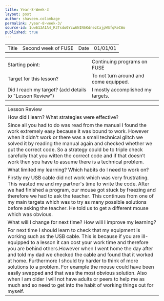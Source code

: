 ```yaml
---
title: Year-8-Week-3
layout: post
author: shaveen.colambage
permalink: /year-8-week-3/
source-id: 1uw613A1A4_R3Tsdo0Ycw6NIN6KdnezCajpWSfqReCWo
published: true
---
```

<table>
  <tr>
    <td>Title</td>
    <td>Second week of FUSE</td>
    <td>Date</td>
    <td>01/01/01</td>
  </tr>
</table>


<table>
  <tr>
    <td>Starting point:</td>
    <td>Continuing programs on FUSE</td>
  </tr>
  <tr>
    <td>Target for this lesson?</td>
    <td>To not turn around and come equipped.</td>
  </tr>
  <tr>
    <td>Did I reach my target? 
(add details to "Lesson Review")</td>
    <td> I mostly accomplished my targets.</td>
  </tr>
</table>


<table>
  <tr>
    <td>Lesson Review</td>
  </tr>
  <tr>
    <td>How did I learn? What strategies were effective? </td>
  </tr>
  <tr>
    <td>Since all you had to do was read from the manual I found the work extremely easy because it was bound to work. However when it didn't work or there was a small technical glitch we solved it by reading the manual again and checked whether we put the correct code. So a strategy could be to triple check carefully that you witten the correct code and if that doesn’t work then you have to assume there is a technical problem.  </td>
  </tr>
  <tr>
    <td>What limited my learning? Which habits do I need to work on? </td>
  </tr>
  <tr>
    <td>Firstly my USB cable did not work which was very frustrating. This wasted me and my partner's time to write the code. After we had finished a program, our mouse got stuck by freezing and therefore we had to ask the teacher. This continues from one of my main targets which was to try as many possible solutions before asking the teacher. He told us to get a different mouse which was obvious.</td>
  </tr>
  <tr>
    <td>What will I change for next time? How will I improve my learning?</td>
  </tr>
  <tr>
    <td>For next time I should learn to check that my equipment is working such as the USB cable. This is because if you are ill-equipped to a lesson it can cost your work time and therefore you are behind others.However when I went home the day after and told my dad we checked the cable and found that it worked at home. Furthermore I should try harder to think of more solutions to a problem. For example the mouse could have been easily swapped and that was the most obvious solution. Also when I am older I will not have adults or peers to help me as much and so need to get into the habit of working things out for myself.</td>
  </tr>
</table>


